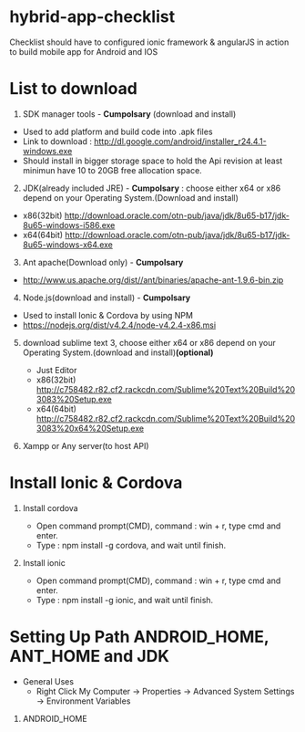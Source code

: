# hybrid-app-checklist
Checklist should have to configured ionic framework &amp; angularJS in action to build mobile app for Android and IOS

# List to download
1) SDK manager tools - **Cumpolsary** (download and install)
  - Used to add platform and build code into .apk files
  - Link to download : http://dl.google.com/android/installer_r24.4.1-windows.exe
  - Should install in bigger storage space to hold the Api revision at least minimun have 10 to 20GB free allocation space.

2) JDK(already included JRE) - **Cumpolsary** : choose either x64 or x86 depend on your Operating System.(Download and install)
  - x86(32bit) http://download.oracle.com/otn-pub/java/jdk/8u65-b17/jdk-8u65-windows-i586.exe
  - x64(64bit) http://download.oracle.com/otn-pub/java/jdk/8u65-b17/jdk-8u65-windows-x64.exe

3) Ant apache(Download only)  - **Cumpolsary** 
  - http://www.us.apache.org/dist//ant/binaries/apache-ant-1.9.6-bin.zip
   
4) Node.js(download and install)  - **Cumpolsary** 
  - Used to install Ionic & Cordova by using NPM
  - https://nodejs.org/dist/v4.2.4/node-v4.2.4-x86.msi

5) download sublime text 3, choose either x64 or x86 depend on your Operating System.(download and install)**(optional)**
   - Just Editor
   - x86(32bit) http://c758482.r82.cf2.rackcdn.com/Sublime%20Text%20Build%203083%20Setup.exe
   - x64(64bit) http://c758482.r82.cf2.rackcdn.com/Sublime%20Text%20Build%203083%20x64%20Setup.exe

6) Xampp or Any server(to host API)

# Install Ionic & Cordova
1) Install cordova
   - Open command prompt(CMD), command : win + r, type cmd and enter.
   - Type : npm install -g cordova, and wait until finish.

2) Install ionic
   - Open command prompt(CMD), command : win + r, type cmd and enter.
   - Type : npm install -g ionic, and wait until finish.

# Setting Up Path ANDROID_HOME, ANT_HOME and JDK
- General Uses
  - Right Click My Computer -> Properties -> Advanced System Settings -> Environment Variables
  
1) ANDROID_HOME
